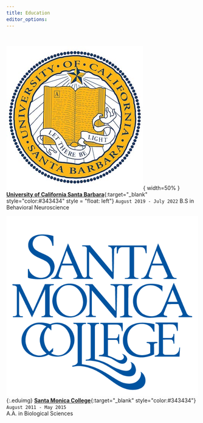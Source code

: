 ```yaml
---
title: Education
editor_options: 
---
```


<br>

![](/images/UCSB_seal.jpg){ width=50% }
[**University of California Santa Barbara**](https://www.ucsb.edu/){:target="\_blank" style="color:#343434" style = "float: left"}
 `August 2019 - July 2022` B.S in Behavioral Neuroscience

![](/images/SMC_seal.png){:.eduimg} 
[**Santa Monica College**](https://www.smc.edu/){:target="\_blank" style="color:#343434"} 
`August 2011 - May 2015` <br/> A.A. in Biological Sciences
